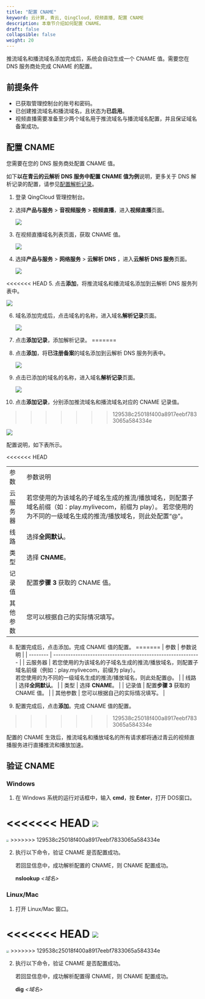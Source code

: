 ```yaml
---
title: "配置 CNAME"
keyword: 云计算, 青云, QingCloud, 视频直播, 配置 CNAME
description: 本章节介绍如何配置 CNAME。
draft: false
collapsible: false
weight: 20
---
```


推流域名和播流域名添加完成后，系统会自动生成一个 CNAME 值。需要您在 DNS 服务商处完成 CNAME 的配置。

## 前提条件

- 已获取管理控制台的账号和密码。
- 已创建推流域名和播流域名，且状态为**已启用**。
- 视频直播需要准备至少两个域名用于推流域名与播流域名配置，并且保证域名备案成功。

## 配置 CNAME

您需要在您的 DNS 服务商处配置 CNAME 值。

如下**以在青云的云解析 DNS 服务中配置 CNAME 值为例**说明，更多关于 DNS 解析记录的配置，请参见[配置解析记录](/site/dns/quickstart/creatrecordset/)。

1. 登录 QingCloud 管理控制台。

2. 选择**产品与服务** > **音视频服务** > **视频直播**，进入**视频直播**页面。

   ![](../../_images/qs_app_list.png)

3. 在视频直播域名列表页面，获取 CNAME 值。

   ![](../../_images/um_achieve_cname.png)

4. 选择**产品与服务** > **网络服务** > **云解析 DNS** ，进入**云解析 DNS 服务**页面。

   ![](../../_images/um_dns_list.png)

<<<<<<< HEAD
5. 点击**添加**，将推流域名和播流域名添加到云解析 DNS 服务列表中。

   ![](../../_images/um_add_domain.png)

6. 域名添加完成后，点击域名的名称，进入域名**解析记录**页面。

   ![](../../_images/um_add_parsing.png)

7. 点击**添加记录**，添加解析记录。
=======
5. 点击**添加**，将**已注册备案**的域名添加到云解析 DNS 服务列表中。

   ![](../../_images/um_add_domain.png)

6. 点击已添加的域名的名称，进入域名**解析记录**页面。

   ![](../../_images/um_add_parsing.png)

7. 点击**添加记录**，分别添加推流域名和播流域名对应的 CNAME 记录值。
>>>>>>> 129538c25018f400a8917eebf7833065a584334e

   ![](../../_images/um_add_domainlist.png)

   配置说明，如下表所示。

<<<<<<< HEAD
   <table class="table table-bordered table-striped table-condensed">
     <tr>
       <td>参数</td>
       <td>参数说明</td>
     </tr>
     <tr>
       <td>云服务器</td>
       <td>若您使用的为该域名的子域名生成的推流/播放域名，则配置子域名前缀（如：play.mylivecom，前缀为 play）。
   若您使用的为不同的一级域名生成的推流/播放域名，则此处配置“@”。</td>
     </tr>
     <tr>
       <td>线路</td>
       <td>选择<b>全网默认</b>。</td>
     <tr>
       <td>类型</td>
       <td>选择 <b>CNAME</b>。</td>
     </tr>
        <tr>
       <td>记录值</td>
          <td>配置<b>步骤 3</b> 获取的 CNAME 值。</td>
     </tr>
          <tr>
       <td>其他参数</td>
       <td>您可以根据自己的实际情况填写。</td>
     </tr>
   </table>

8. 配置完成后，点击添加。完成 CNAME 值的配置。
=======
   | 参数     | 参数说明                                                     |
   | -------- | ------------------------------------------------------------ |
   | 云服务器 | 若您使用的为该域名的子域名生成的推流/播放域名，则配置子域名前缀（例如：play.mylivecom，前缀为 play）。<br />若您使用的为不同的一级域名生成的推流/播放域名，则此处配置@。 |
   | 线路     | 选择**全网默认**。                                           |
   | 类型     | 选择 **CNAME**。                                             |
   | 记录值   | 配置**步骤 3** 获取的 CNAME 值。                             |
   | 其他参数 | 您可以根据自己的实际情况填写。                               |
   
8. 配置完成后，点击**添加**。完成 CNAME 值的配置。
>>>>>>> 129538c25018f400a8917eebf7833065a584334e

   配置的 CNAME 生效后，推流域名和播放域名的所有请求都将通过青云的视频直播服务进行直播推流和播放加速。

## 验证 CNAME

### Windows

1. 在 Windows 系统的运行对话框中，输入 **cmd**，按 **Enter**，打开 DOS窗口。

<<<<<<< HEAD
   ![](../../_images/um_cname_cmd_win.png)
=======
   <img src="../../_images/um_cname_cmd_win.png" style="zoom:40%;" />
>>>>>>> 129538c25018f400a8917eebf7833065a584334e

2. 执行以下命令，验证 CNAME 是否配置成功。

   若回显信息中，成功解析配置的 CNAME，则 CNAME 配置成功。

   **nslookup** *<域名>*

### Linux/Mac

1. 打开 Linux/Mac 窗口。

<<<<<<< HEAD
   ![](../../_images/um_cname_cmd_win.png)
=======
   <img src="../../_images/um_cname_cmd_linux.png" style="zoom:43%;" />
>>>>>>> 129538c25018f400a8917eebf7833065a584334e

2. 执行以下命令，验证 CNAME 是否配置成功。

   若回显信息中，成功解析配置得 CNAME，则 CNAME 配置成功。

   **dig** *<域名>*



